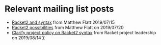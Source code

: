 
# Relevant mailing list posts

* [Racket2 and
  syntax](https://groups.google.com/d/msg/racket-users/3aIPOGbGgmc/A4HHSbdxAwAJ)
  from Matthew Flatt 2019/07/15
* [Racket2
  possibilities](https://groups.google.com/d/msg/racket-users/HiC7z3A5O-k/XPR2wbSJCQAJ)
  from Matthew Flatt on 2019/07/20
* [Clarify project policy on Racket2 syntax](https://groups.google.com/d/msg/racket-users/9Eh9H1Jt28Q/JXyDBfFrAgAJ)
  from Racket project leadership on 2019/08/14
∑